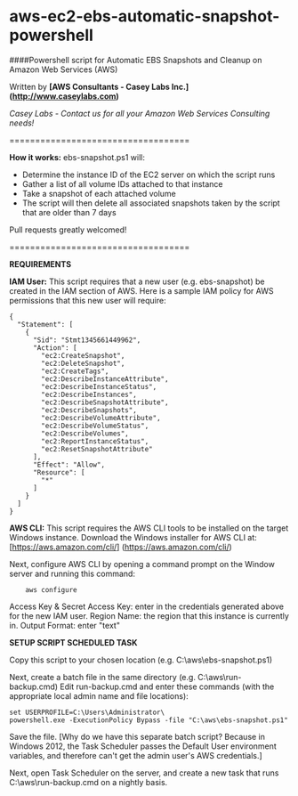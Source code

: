 aws-ec2-ebs-automatic-snapshot-powershell
===================================

####Powershell script for Automatic EBS Snapshots and Cleanup on Amazon Web Services (AWS)

Written by **[AWS Consultants - Casey Labs Inc.] (http://www.caseylabs.com)**

*Casey Labs - Contact us for all your Amazon Web Services Consulting needs!*

===================================

**How it works:**
ebs-snapshot.ps1 will:
- Determine the instance ID of the EC2 server on which the script runs
- Gather a list of all volume IDs attached to that instance
- Take a snapshot of each attached volume
- The script will then delete all associated snapshots taken by the script that are older than 7 days


Pull requests greatly welcomed!

===================================

**REQUIREMENTS**

**IAM User:** This script requires that a new user (e.g. ebs-snapshot) be created in the IAM section of AWS. 
Here is a sample IAM policy for AWS permissions that this new user will require:

```
{
  "Statement": [
    {
      "Sid": "Stmt1345661449962",
      "Action": [
        "ec2:CreateSnapshot",
        "ec2:DeleteSnapshot",
        "ec2:CreateTags",
        "ec2:DescribeInstanceAttribute",
        "ec2:DescribeInstanceStatus",
        "ec2:DescribeInstances",
        "ec2:DescribeSnapshotAttribute",
        "ec2:DescribeSnapshots",
        "ec2:DescribeVolumeAttribute",
        "ec2:DescribeVolumeStatus",
        "ec2:DescribeVolumes",
        "ec2:ReportInstanceStatus",
        "ec2:ResetSnapshotAttribute"
      ],
      "Effect": "Allow",
      "Resource": [
        "*"
      ]
    }
  ]
}
```
  
  
**AWS CLI:** This script requires the AWS CLI tools to be installed on the target Windows instance.
Download the Windows installer for AWS CLI at: [https://aws.amazon.com/cli/] (https://aws.amazon.com/cli/)

Next, configure AWS CLI by opening a command prompt on the Window server and running this command: 
```
	aws configure
```

Access Key & Secret Access Key: enter in the credentials generated above for the new IAM user.
Region Name: the region that this instance is currently in.
Output Format: enter "text"
  
  
**SETUP SCRIPT SCHEDULED TASK**

Copy this script to your chosen location (e.g. C:\aws\ebs-snapshot.ps1)

Next, create a batch file in the same directory (e.g. C:\aws\run-backup.cmd)
Edit run-backup.cmd and enter these commands (with the appropriate local admin name and file locations):

```
set USERPROFILE=C:\Users\Administrator\
powershell.exe -ExecutionPolicy Bypass -file "C:\aws\ebs-snapshot.ps1"
```

Save the file. [Why do we have this separate batch script? Because in Windows 2012, the Task Scheduler passes the Default User environment variables, and therefore can't get the admin user's AWS credentials.]

Next, open Task Scheduler on the server, and create a new task that runs C:\aws\run-backup.cmd on a nightly basis.

